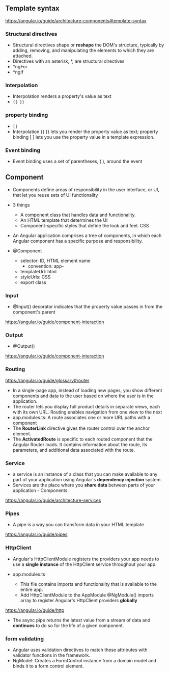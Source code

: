 
## Template syntax
https://angular.io/guide/architecture-components#template-syntax

### Structural directives
- Structural directives shape or **reshape** the DOM's structure, typically by adding, removing, and manipulating the elements to which they are attached. 
- Directives with an asterisk, *, are structural directives
- *ngFor
- *ngIf

### Interpolation 
-  Interpolation renders a property's value as text
- ```{{ }}```

### property binding
- ```[]```
-  Interpolation {{ }} lets you render the property value as text; 
property binding [ ] lets you use the property value in a template expression.

### Event binding
- Event binding uses a set of parentheses, ( ), around the event

## Component
- Components define areas of responsibility in the user interface, or UI, that let you reuse sets of UI functionality
- 3 things
  - A component class that handles data and functionality.
  - An HTML template that determines the UI
  - Component-specific styles that define the look and feel. CSS

- An Angular application comprises a tree of components, in which each Angular component has a specific purpose and responsibility.

- @Component
  - selector: ID, HTML element name
    - convention: app-
  - templateUrl: html
  - styleUrls: CSS
  - export class
  
### Input
- @Input() decorator indicates that the property value passes in from the component's parent
  
https://angular.io/guide/component-interaction

### Output
- @Output() 

https://angular.io/guide/component-interaction
  

### Routing
https://angular.io/guide/glossary#router

- In a single-page app, instead of loading new pages, you show different components and data to the user based on where the user is in the application.
- The router lets you display full product details in separate views, each with its own URL. Routing enables navigation from one view to the next
- app.modules.ts: A route associates one or more URL paths with a component
- The **RouterLink** directive gives the router control over the anchor element.
- The **ActivatedRoute** is specific to each routed component that the Angular Router loads. It contains information about the route, its parameters, and additional data associated with the route.


### Service
- a service is an instance of a class that you can make available to any part of your application using Angular's **dependency injection** system.
- Services are the place where you **share data** between parts of your application - Components. 

https://angular.io/guide/architecture-services

### Pipes
- A pipe is a way you can transform data in your HTML template

https://angular.io/guide/pipes

### HttpClient
- Angular's HttpClientModule registers the providers your app needs to use a **single instance** of the HttpClient service throughout your app.

- app.modules.ts
  - This file contains imports and functionality that is available to the entire app.
  - Add HttpClientModule to the AppModule @NgModule() imports array to register Angular's HttpClient providers **globally**

https://angular.io/guide/http

- The async pipe returns the latest value from a stream of data and **continues** to do so for the life of a given component.

### form validating
-  Angular uses validation directives to match these attributes with validator functions in the framework.
- NgModel: Creates a FormControl instance from a domain model and binds it to a form control element.







